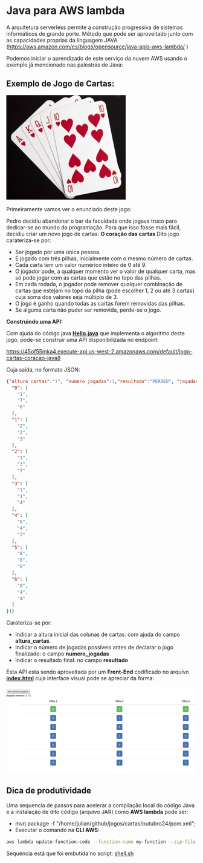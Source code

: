 # Java para AWS lambda

A arquitetura serverless permite a construção progressiva de sistemas informáticos de grande porte. Método que pode ser aproveitado junto com as capacidades proprias da linguagem JAVA (https://aws.amazon.com/es/blogs/opensource/java-apis-aws-lambda/ )

Podemos iniciar o aprendizado de este serviço da nuvem AWS usando o exemplo já mencionado nas palestras de Java:

## Exemplo de Jogo de Cartas:

![baralho.jpg](./imagens/baralho.jpg)

Primeiramente vamos ver o enunciado deste jogo:

Pedro decidiu abandonar o bar da faculdade onde jogava truco para dedicar-se ao mundo da programação. Para que isso fosse mais fácil, decidiu criar um novo jogo de cartas: **O coração das cartas**
Dito jogo carateriza-se por:

+ Ser jogado por uma única pessoa. 
+ É jogado com três pilhas, inicialmente com o mesmo número de cartas.
+ Cada carta tem um valor numérico inteiro de 0 até 9. 
+ O jogador pode, a qualquer momento ver o valor de qualquer carta, mas só pode jogar com as cartas que estão no topo das pilhas. 
+ Em cada rodada, o jogador pode remover qualquer combinação de cartas que estejam no topo da pilha (pode escolher 1, 2 ou até 3 cartas) cuja soma dos valores seja múltiplo de 3. 
+ O jogo é ganho quando todas as cartas forem removidas das pilhas. 
+ Se alguma carta não puder ser removida, perde-se o jogo.

**Construindo uma API:** 

Com ajuda do código java **[Hello.java](./outubro24/src/main/java/example/Hello.java)** que  implementa o algoritmo deste jogo, pode-se construir uma API disponibilizada no endpoint:

https://45of55mka4.execute-api.us-west-2.amazonaws.com/default/jogo-cartas-coracao-java8

Cuja saída, no formato JSON:

```json
{"altura_cartas":"7", "numero_jogadas":1,"resultado":"PERDEU", "jogadas": [{
  "0": [
    "1",
    "7",
    "6"
  ],
  "1": [
    "2",
    "2",
    "3"
  ],
  "2": [
    "1",
    "3",
    "7"
  ],
  "3": [
    "1",
    "1",
    "4"
  ],
  "4": [
    "6",
    "4",
    "3"
  ],
  "5": [
    "8",
    "8",
    "8"
  ],
  "6": [
    "0",
    "4",
    "4"
  ]
}]}
```
Carateriza-se por:
+ Indicar a altura inicial das colunas de cartas: com ajuda do campo **altura_cartas**.
+ Indicar o número de jogadas possíveis antes de declarar o jogo finalizado: o campo **numero_jogadas**
+ Indicar o resultado final: no campo **resultado**

Esta API esta sendo aproveitada por um **Front-End** codificado no arquivo **[index.html](./index.html)** cuja interface visual pode se apreciar da forma:


![frontend.png](./imagens/frontend.png)


## Dica de produtividade 

Uma sequencia de passos para acelerar a compilação local do código Java e a instalação de dito código (arquivo JAR) como **AWS lambda** pode ser:

+ mvn package -f "/home/julian/github/jogos/cartas/outubro24/pom.xml";
+ Executar o comando na **CLI AWS**:
```bash
aws lambda update-function-code --function-name my-function --zip-file fileb://y-function.zip
```
Sequencia está que foi embutida no script: [shell.sh](./outubro24/shell.sh)



